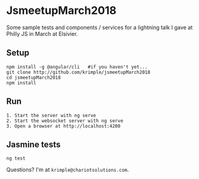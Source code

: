 # JsmeetupMarch2018

Some sample tests and components / services for a lightning talk I gave at Philly JS in March at Elsivier.

## Setup

```
npm install -g @angular/cli   #if you haven't yet...
git clone http://github.com/krimple/jsmeetupMarch2018
cd jsmeetupMarch2018
npm install
```


## Run

```
1. Start the server with ng serve
2. Start the websocket server with ng serve
3. Open a browser at http://localhost:4200
```

## Jasmine tests

```
ng test
```

Questions? I'm at `krimple@chariotsolutions.com`.
